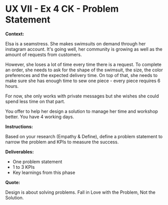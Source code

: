 # UX VII - Ex 4 CK - Problem Statement

**Context:** 

Elsa is a seamstress. She makes swimsuits on demand through her instagram account. It's going well, her community is growing as well as the amount of requests from customers. 

However, she loses a lot of time every time there is a request. To complete an order, she needs to ask for the shape of the swimsuit, the size, the color preferences and the expected delivery time. On top of that, she needs to make sure she has enough time to sew one piece - every piece requires 6 hours. 

For now, she only works with private messages but she wishes she could spend less time on that part. 

You offer to help her design a solution to manage her time and workshop better. You have 4 working days.

**Instructions:** 

Based on your research (Empathy & Define), define a problem statement to narrow the problem and KPIs to measure the success.

**Deliverables:** 

- One problem statement
- 1 to 3 KPIs
- Key learnings from this phase

**Quote:** 

Design is about solving problems. Fall in Love with the Problem, Not the Solution.